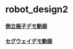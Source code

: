 # robot_design2
### [倒立振子デモ動画](https://youtu.be/y7OstwfR0Zk)
### [セグウェイデモ動画](https://youtu.be/qjuO5qiH8Oc)
